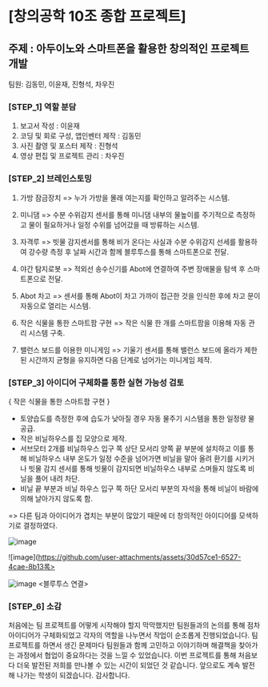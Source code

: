 # [창의공학 10조 종합 프로젝트] 
## 주제 : 아두이노와 스마트폰을 활용한 창의적인 프로젝트 개발

팀원: 김동민, 이윤재, 진형석, 차우진

### [STEP_1] 역할 분담

1. 보고서 작성 : 이윤재 
2. 코딩 및 회로 구성, 앱인벤터 제작 : 김동민
3. 사진 촬영 및 포스터 제작 : 진형석
4. 영상 편집 및 프로젝트 관리 : 차우진




### [STEP_2] 브레인스토밍

1. 가방 잠금장치 => 누가 가방을 몰래 여는지를 확인하고 알려주는 시스템.

2. 미니댐 => 수분 수위감지 센서를 통해 미니댐 내부의 물높이를 주기적으로 측정하고 물이 필요하거나 일정 수위를 넘어갔을 때 방류하는 시스템.

3. 자격루 => 빗물 감지센서를 통해 비가 온다는 사실과 수분 수위감지 선세를 활용하여 강수량 측정 후 날짜 시간과 함께 블루투스를 통해 스마트폰으로 전달. 

4. 야간 탐지로봇 => 적외선 송수신기를 Abot에 연결하여 주변 장애물을 탐색 후 스마트폰으로 전달.

5. Abot 차고 => 센서를 통해 Abot이 차고 가까이 접근한 것을 인식한 후에 차고 문이 자동으로 열리는 시스템.

6. 작은 식물을 통한 스마트팜 구현 => 작은 식물 한 개를 스마트팜을 이용해 자동 관리 시스템 구축.

7. 밸런스 보드를 이용한 미니게임 => 기울기 센서를 통해 밸런스 보드에 올라가 제한된 시간까지 균형을 유지하면 다음 단계로 넘어가는 미니게임 제작.






### [STEP_3] 아이디어 구체화를 통한 실현 가능성 검토


{ 작은 식물을 통한 스마트팜 구현 }

- 토양습도를 측정한 후에 습도가 낮아질 경우 자동 물주기 시스템을 통한 일정량 물 공급.
- 작은 비닐하우스를 집 모양으로 제작.
- 서브모터 2개를 비닐하우스 입구 쪽 상단 모서리 양쪽 끝 부분에 설치하고 이를 통해 비닐하우스 내부 온도가 일정 수준을 넘어가면 비닐을 말아 올려 환기를 시키거나 빗물 감지 센서를 통해 빗물이 감지되면 비닐하우스 내부로 스며들지 않도록 비닐을 풀어 내려 차단.
- 비닐 끝 부분과 비닐 하우스 입구 쪽 하단 모서리 부분의 자석을 통해 비닐이 바람에 의해 날아가지 않도록 함.

=> 다른 팀과 아이디어가 겹치는 부분이 많았기 때문에 더 창의적인 아이디어를 모색하기로 결정하였다.

![image](https://github.com/user-attachments/assets/27dd138e-121d-41e7-ae4c-77d2d22100ed)

![image](https://github.com/user-attachments/assets/30d57ce1-6527-4cae-8b13록>

![image](https://github.com/user-attachments/assets/1d8ba62e-5d7a-4f2c-9c2f-b977b877bc1a)
<블루투스 연결>


### [STEP_6] 소감
처음에는 팀 프로젝트를 어떻게 시작해야 할지 막막했지만 팀원들과의 논의를 통해 점차 아이디어가 구체화되었고 각자의 역할을 나누면서 작업이 순조롭게 진행되었습니다. 
팀 프로젝트를 하면서 생긴 문제마다 팀원들과 함께 고민하고 이야기하며 해결책을 찾아가는 과정에서 협업이 중요하다는 것을 느낄 수 있었습니다.
이번 프로젝트를 통해 처음보다 더욱 발전된 저희를 만나볼 수 있는 시간이 되었던 것 같습니다. 앞으로도 계속 발전해 나가는 학생이 되겠습니다. 감사합니다.
